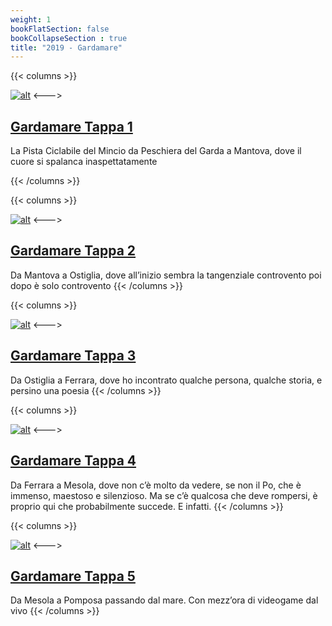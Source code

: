 ```yaml
---
weight: 1
bookFlatSection: false
bookCollapseSection : true
title: "2019 - Gardamare"
---
```




{{< columns >}}

[![alt](/docs/2019-Gardamare/Gardamare-Tappa_1/01-1024x768.jpg)](gardamare-tappa_1/) 
<--->
## [Gardamare Tappa 1](gardamare-tappa_1/)
La Pista Ciclabile del Mincio da Peschiera del Garda a Mantova, dove il cuore si spalanca inaspettatamente

{{< /columns >}}


{{< columns >}}

[![alt](/docs/2019-Gardamare/Gardamare-Tappa_2/01-1024x768.jpg)](gardamare-tappa_2/) 
<--->
## [Gardamare Tappa 2](gardamare-tappa_2/)
Da Mantova a Ostiglia, dove all’inizio sembra la tangenziale controvento poi dopo è solo controvento
{{< /columns >}}


{{< columns >}}

[![alt](/docs/2019-Gardamare/Gardamare-Tappa_3/01-1024x768.jpg)](gardamare-tappa_3/) 
<--->
## [Gardamare Tappa 3](gardamare-tappa_3/)
Da Ostiglia a Ferrara, dove ho incontrato qualche persona, qualche storia, e persino una poesia
{{< /columns >}}

{{< columns >}}

[![alt](/docs/2019-Gardamare/Gardamare-Tappa_4/01-1024x768.jpg)](gardamare-tappa_4/) 
<--->
## [Gardamare Tappa 4](gardamare-tappa_4/)
Da Ferrara a Mesola, dove non c’è molto da vedere, se non il Po, che è immenso, maestoso e silenzioso. Ma se c’è qualcosa che deve rompersi, è proprio qui che probabilmente succede. E infatti.
{{< /columns >}}

{{< columns >}}

[![alt](/docs/2019-Gardamare/Gardamare-Tappa_5/02-1024x768.jpg)](gardamare-tappa_5/) 
<--->
## [Gardamare Tappa 5](gardamare-tappa_5/)
Da Mesola a Pomposa passando dal mare. Con mezz’ora di videogame dal vivo
{{< /columns >}}









